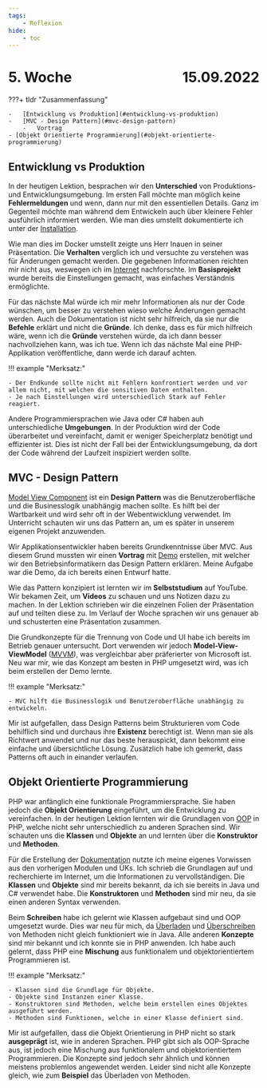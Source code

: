 ```yaml
---
tags:
    - Reflexion
hide:
    - toc
---
```


# 5. Woche <span style="float:right">15.09.2022</span>

???+ tldr "Zusammenfassung"

    -   [Entwicklung vs Produktion](#entwicklung-vs-produktion)
    -   [MVC - Design Pattern](#mvc-design-pattern)
        -   Vortrag
    - [Objekt Orientierte Programmierung](#objekt-orientierte-programmierung)

## Entwicklung vs Produktion

In der heutigen Lektion, besprachen wir den **Unterschied** von Produktions- und Entwicklungsumgebung. Im ersten Fall möchte man möglich keine **Fehlermeldungen** und wenn, dann nur mit den essentiellen Details. Ganz im Gegenteil möchte man während dem Entwickeln auch über kleinere Fehler ausführlich informiert werden. Wie man dies umstellt dokumentierte ich unter der [Installation](../PHP/Installation.md).

Wie man dies im Docker umstellt zeigte uns Herr Inauen in seiner Präsentation. Die **Verhalten** verglich ich und versuchte zu verstehen was für Änderungen gemacht werden. Die gegebenen Informationen reichten mir nicht aus, weswegen ich im [Internet](https://dev.to/flippedcoding/difference-between-development-stage-and-production-d0p) nachforschte. Im **Basisprojekt** wurde bereits die Einstellungen gemacht, was einfaches Verständnis ermöglichte.

Für das nächste Mal würde ich mir mehr Informationen als nur der Code wünschen, um besser zu verstehen wieso welche Änderungen gemacht werden. Auch die Dokumentation ist nicht sehr hilfreich, da sie nur die **Befehle** erklärt und nicht die **Gründe**. Ich denke, dass es für mich hilfreich wäre, wenn ich die **Gründe** verstehen würde, da ich dann besser nachvollziehen kann, was ich tue. Wenn ich das nächste Mal eine PHP-Applikation veröffentliche, dann werde ich darauf achten.

!!! example "Merksatz:"

    - Der Endkunde sollte nicht mit Fehlern konfrontiert werden und vor allem nicht, mit welchen die sensitiven Daten enthalten.
    - Je nach Einstellungen wird unterschiedlich Stark auf Fehler reagiert.

Andere Programmiersprachen wie Java oder C# haben auh unterschiedliche **Umgebungen**. In der Produktion wird der Code überarbeitet und vereinfacht, damit er weniger Speicherplatz benötigt und effizienter ist. Dies ist nicht der Fall bei der Entwicklungsumgebung, da dort der Code während der Laufzeit inspiziert werden sollte.

## MVC - Design Pattern

[Model View Component](../LB1/Beschreibung/MVC.md) ist ein **Design Pattern** was die Benutzeroberfläche und die Businesslogik unabhängig machen sollte. Es hilft bei der Wartbarkeit und wird sehr oft in der Webentwicklung verwendet. Im Unterricht schauten wir uns das Pattern an, um es später in unserem eigenen Projekt anzuwenden.

Wir Applikationsentwickler haben bereits Grundkenntnisse über MVC. Aus diesem Grund mussten wir einen **Vortrag** mit [Demo](https://github.com/bztfinformatik/lernportfolio-21r8390-php/tree/main/Aufgaben/004_MVC-Example) erstellen, mit welcher wir den Betriebsinformatikern das Design Pattern erklären. Meine Aufgabe war die Demo, da ich bereits einen Entwurf hatte.

Wie das Pattern konzipiert ist lernten wir im **Selbststudium** auf YouTube. Wir bekamen Zeit, um **Videos** zu schauen und uns Notizen dazu zu machen. In der Lektion schrieben wir die einzelnen Folien der Präsentation auf und teilten diese zu. Im Verlauf der Woche sprachen wir uns genauer ab und schusterten eine Präsentation zusammen.

Die Grundkonzepte für die Trennung von Code und UI habe ich bereits im Betrieb genauer untersucht. Dort verwenden wir jedoch **Model-View-ViewModel** ([MVVM](https://www.educba.com/what-is-mvvm/)), was vergleichbar aber präferierter von Microsoft ist. Neu war mir, wie das Konzept am besten in PHP umgesetzt wird, was ich beim erstellen der Demo lernte.

!!! example "Merksatz:"

    - MVC hilft die Businesslogik und Benutzeroberfläche unabhängig zu entwickeln.

Mir ist aufgefallen, dass Design Patterns beim Strukturieren vom Code behilflich sind und durchaus ihre **Existenz** berechtigt ist. Wenn man sie als Richtwert anwendet und nur das beste herauspickt, dann bekommt eine einfache und übersichtliche Lösung. Zusätzlich habe ich gemerkt, dass Patterns oft auch in einander verlaufen.

## Objekt Orientierte Programmierung

PHP war anfänglich eine funktionale Programmiersprache. Sie haben jedoch die **Objekt Orientierung** eingeführt, um die Entwicklung zu vereinfachen. In der heutigen Lektion lernten wir die Grundlagen von [OOP](../PHP/OOP.md) in PHP, welche nicht sehr unterschiedlich zu anderen Sprachen sind. Wir schauten uns die **Klassen** und **Objekte** an und lernten über die **Konstruktor** und **Methoden**.

Für die Erstellung der [Dokumentation](../PHP/OOP.md) nutzte ich meine eigenes Vorwissen aus den vorherigen Modulen und ÜKs. Ich schrieb die Grundlagen auf und recherchierte im Internet, um die Informationen zu vervollständigen. Die **Klassen** und **Objekte** sind mir bereits bekannt, da ich sie bereits in Java und C# verwendet habe. Die **Konstruktoren** und **Methoden** sind mir neu, da sie einen anderen Syntax verwenden.

Beim **Schreiben** habe ich gelernt wie Klassen aufgebaut sind und OOP umgesetzt wurde. Dies war neu für mich, da [Überladen](../PHP/OOP.md#uberladen) und [Überschreiben](../PHP/OOP.md#uberschreiben) von Methoden nicht gleich funktioniert wie in Java. Alle anderen **Konzepte** sind mir bekannt und ich konnte sie in PHP anwenden. Ich habe auch gelernt, dass PHP eine **Mischung** aus funktionalem und objektorientiertem Programmieren ist.

!!! example "Merksatz:"

    - Klassen sind die Grundlage für Objekte.
    - Objekte sind Instanzen einer Klasse.
    - Konstruktoren sind Methoden, welche beim erstellen eines Objektes ausgeführt werden.
    - Methoden sind Funktionen, welche in einer Klasse definiert sind.

Mir ist aufgefallen, dass die Objekt Orientierung in PHP nicht so stark **ausgeprägt** ist, wie in anderen Sprachen. PHP gibt sich als OOP-Sprache aus, ist jedoch eine Mischung aus funktionalem und objektorientiertem Programmieren. Die Konzepte sind jedoch sehr ähnlich und können meistens problemlos angewendet werden. Leider sind nicht alle Konzepte gleich, wie zum **Beispiel** das Überladen von Methoden.
